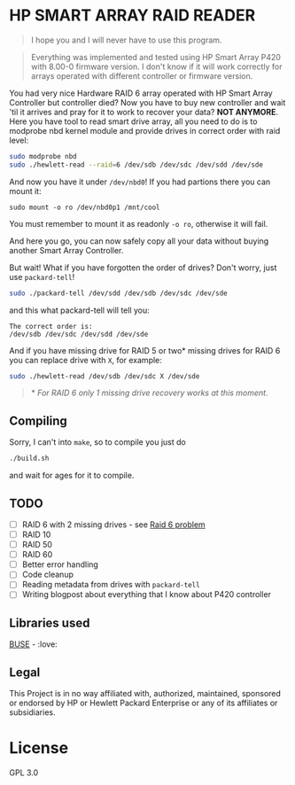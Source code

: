 # HP SMART ARRAY RAID READER
> I hope you and I will never have to use this program.

> Everything was implemented and tested using HP Smart Array P420 with 8.00-0 firmware version. I don't know if it will work correctly for arrays operated with different controller or firmware version.

You had very nice Hardware RAID 6 array operated with HP Smart Array Controller but controller died? Now you have to buy new controller and wait 'til it arrives and pray for it to work to recover your data? **NOT ANYMORE**. Here you have tool to read smart drive array, all you need to do is to modprobe nbd kernel module and provide drives in correct order with raid level:
```sh
sudo modprobe nbd
sudo ./hewlett-read --raid=6 /dev/sdb /dev/sdc /dev/sdd /dev/sde
```
And now you have it under `/dev/nbd0`! If you had partions there you can mount it:
```
sudo mount -o ro /dev/nbd0p1 /mnt/cool
```
You must remember to mount it as readonly `-o ro`, otherwise it will fail.

And here you go, you can now safely copy all your data without buying another Smart Array Controller.

But wait! What if you have forgotten the order of drives? Don't worry, just use `packard-tell`!
```sh
sudo ./packard-tell /dev/sdd /dev/sdb /dev/sdc /dev/sde
```
and this what packard-tell will tell you:
```
The correct order is:
/dev/sdb /dev/sdc /dev/sdd /dev/sde
```

And if you have missing drive for RAID 5 or two\* missing drives for RAID 6 you can replace drive with `X`, for example:
```sh
sudo ./hewlett-read /dev/sdb /dev/sdc X /dev/sde
```

> \* *For RAID 6 only 1 missing drive recovery works at this moment.*

## Compiling
Sorry, I can't into `make`, so to compile you just do
```sh
./build.sh
```
and wait for ages for it to compile.

## TODO
- [ ] RAID 6 with 2 missing drives - see [Raid 6 problem](./raid-6-problem)
- [ ] RAID 10
- [ ] RAID 50
- [ ] RAID 60
- [ ] Better error handling
- [ ] Code cleanup
- [ ] Reading metadata from drives with `packard-tell`
- [ ] Writing blogpost about everything that I know about P420 controller

## Libraries used
[BUSE](https://github.com/acozzette/BUSE) - :love:

## Legal
This Project is in no way affiliated with, authorized, maintained, sponsored or endorsed by HP or Hewlett Packard Enterprise or any of its affiliates or subsidiaries.

# License
GPL 3.0
